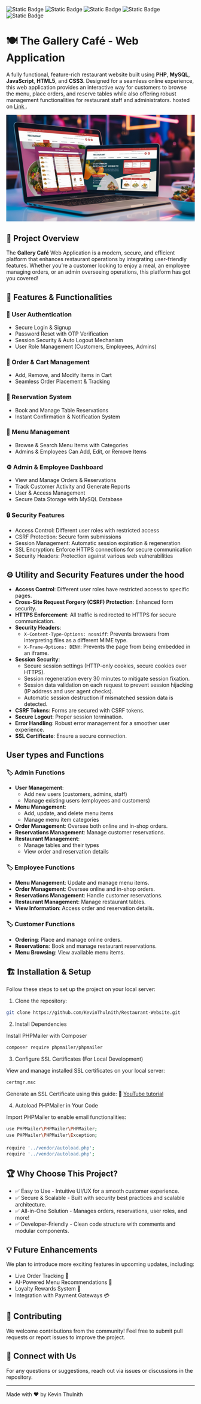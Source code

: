 ![Static Badge](https://img.shields.io/badge/HTML5-%23E34F26?style=flat&logo=HTML5&logoColor=white&color=%23E34F26)
![Static Badge](https://img.shields.io/badge/CSS3-%231572B6?style=flat&logo=css&logoColor=white&color=%23663399)
![Static Badge](https://img.shields.io/badge/JavaScript-%23F7DF1E?style=flat&logo=javaScript&logoColor=black&color=%23F7DF1E)
![Static Badge](https://img.shields.io/badge/PHP-%23777BB4?style=flat&logo=PHP&logoColor=white&color=%23777BB4)
![Static Badge](https://img.shields.io/badge/MYSQL-%234479A1?style=flat&logo=MYSQL&logoColor=white&color=%234479A1)

# 🍽️ The Gallery Café - Web Application

A fully functional, feature-rich restaurant website built using <b>PHP</b>, <b>MySQL</b>, <b>JavaScript</b>, <b>HTML5</b>, and <b>CSS3</b>. Designed for a seamless online experience, this web application provides an interactive way for customers to browse the menu, place orders, and reserve tables while also offering robust management functionalities for restaurant staff and administrators. hosted on <a href="galleryCafe.infinityfreeapp.com"> Link </a>.

<img src="images/picture10.jpg"><br>

## 🌟 Project Overview

The <b>Gallery Café</b> Web Application is a modern, secure, and efficient platform that enhances restaurant operations by integrating user-friendly features. Whether you’re a customer looking to enjoy a meal, an employee managing orders, or an admin overseeing operations, this platform has got you covered!

## 🚀 Features & Functionalities

### 👥 User Authentication

- Secure Login & Signup
- Password Reset with OTP Verification
- Session Security & Auto Logout Mechanism
- User Role Management (Customers, Employees, Admins)

### 🛒 Order & Cart Management

- Add, Remove, and Modify Items in Cart
- Seamless Order Placement & Tracking

### 📅 Reservation System

- Book and Manage Table Reservations
- Instant Confirmation & Notification System

### 📌 Menu Management

- Browse & Search Menu Items with Categories
- Admins & Employees Can Add, Edit, or Remove Items

### ⚙️ Admin & Employee Dashboard

- View and Manage Orders & Reservations
- Track Customer Activity and Generate Reports
- User & Access Management
- Secure Data Storage with MySQL Database

### 🔒 Security Features

- Access Control: Different user roles with restricted access
- CSRF Protection: Secure form submissions
- Session Management: Automatic session expiration & regeneration
- SSL Encryption: Enforce HTTPS connections for secure communication
- Security Headers: Protection against various web vulnerabilities

## ⚙️ Utility and Security Features under the hood

- **Access Control**: Different user roles have restricted access to specific pages.
- **Cross-Site Request Forgery (CSRF) Protection**: Enhanced form security.
- **HTTPS Enforcement**: All traffic is redirected to HTTPS for secure communication.
- **Security Headers**:
  - `X-Content-Type-Options: nosniff`: Prevents browsers from interpreting files as a different MIME type.
  - `X-Frame-Options: DENY`: Prevents the page from being embedded in an iframe.
- **Session Security**:
  - Secure session settings (HTTP-only cookies, secure cookies over HTTPS).
  - Session regeneration every 30 minutes to mitigate session fixation.
  - Session data validation on each request to prevent session hijacking (IP address and user agent checks).
  - Automatic session destruction if mismatched session data is detected.
- **CSRF Tokens**: Forms are secured with CSRF tokens.
- **Secure Logout**: Proper session termination.
- **Error Handling**: Robust error management for a smoother user experience.
- **SSL Certificate**: Ensure a secure connection.

## User types and Functions

### 🏷️ Admin Functions

- **User Management**:
  - Add new users (customers, admins, staff)
  - Manage existing users (employees and customers)
- **Menu Management**:
  - Add, update, and delete menu items
  - Manage menu item categories
- **Order Management**: Oversee both online and in-shop orders.
- **Reservations Management**: Manage customer reservations.
- **Restaurant Management**:
  - Manage tables and their types
  - View order and reservation details

### 🏷️ Employee Functions

- **Menu Management**: Update and manage menu items.
- **Order Management**: Oversee online and in-shop orders.
- **Reservations Management**: Handle customer reservations.
- **Restaurant Management**: Manage restaurant tables.
- **View Information**: Access order and reservation details.

### 🏷️ Customer Functions

- **Ordering**: Place and manage online orders.
- **Reservations**: Book and manage restaurant reservations.
- **Menu Browsing**: View available menu items.

## 🏗️ Installation & Setup

Follow these steps to set up the project on your local server:

1. Clone the repository:

```bash
git clone https://github.com/KevinThulnith/Restaurant-Website.git
```

2. Install Dependencies

Install PHPMailer with Composer

```bash
composer require phpmailer/phpmailer
```

3. Configure SSL Certificates (For Local Development)

View and manage installed SSL certificates on your local server:

```bash
certmgr.msc
```

Generate an SSL Certificate using this guide: 🔗 <a href="https://youtu.be/zrbaE1Wdviw">YouTube tutorial</a>

4. Autoload PHPMailer in Your Code

Import PHPMailer to enable email functionalities:

```bash
use PHPMailer\PHPMailer\PHPMailer;
use PHPMailer\PHPMailer\Exception;

require '../vendor/autoload.php';
require '../vendor/autoload.php';
```

## 🏆 Why Choose This Project?

- ✅ Easy to Use - Intuitive UI/UX for a smooth customer experience.
- ✅ Secure & Scalable - Built with security best practices and scalable architecture.
- ✅ All-in-One Solution - Manages orders, reservations, user roles, and more!
- ✅ Developer-Friendly - Clean code structure with comments and modular components.

## 💡 Future Enhancements

We plan to introduce more exciting features in upcoming updates, including:

- Live Order Tracking 🛵
- AI-Powered Menu Recommendations 🤖
- Loyalty Rewards System 🎁
- Integration with Payment Gateways 💳

## 📝 Contributing

We welcome contributions from the community! Feel free to submit pull requests or report issues to improve the project.

## 💬 Connect with Us

For any questions or suggestions, reach out via issues or discussions in the repository.

---

Made with ❤️ by Kevin Thulnith
